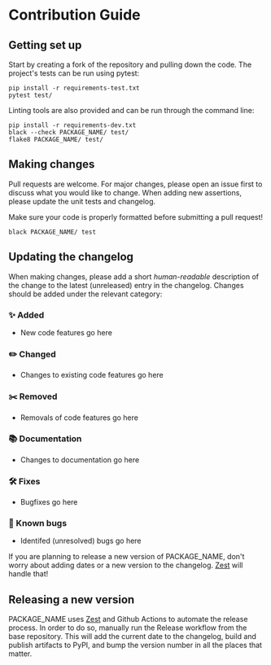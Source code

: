 # Contribution Guide

## Getting set up

Start by creating a fork of the repository and pulling down the code. The project's tests can be run using pytest:

```shell script
pip install -r requirements-test.txt
pytest test/
```

Linting tools are also provided and can be run through the command line:

```shell script
pip install -r requirements-dev.txt
black --check PACKAGE_NAME/ test/
flake8 PACKAGE_NAME/ test/
```



## Making changes

Pull requests are welcome. For major changes, please open an issue first to discuss what you would like to change. When adding new assertions, please update the unit tests and changelog.

Make sure your code is properly formatted before submitting a pull request!

```
black PACKAGE_NAME/ test
```

## Updating the changelog

When making changes, please add a short *human-readable* description of the change to the latest (unreleased) entry in the changelog. Changes should be added under the relevant category:

### :sparkles: Added

- New code features go here

### :pencil2: Changed

- Changes to existing code features go here

### :scissors: Removed

- Removals of code features go here

### :books: Documentation

- Changes to documentation go here

### :hammer_and_wrench: Fixes

- Bugfixes go here

### :bug: Known bugs

- Identifed (unresolved) bugs go here

If you are planning to release a new version of PACKAGE_NAME, don't worry about adding dates or a new version to the changelog. [Zest](https://pypi.org/project/zest.releaser/) will handle that!
## Releasing a new version

PACKAGE_NAME uses [Zest](https://pypi.org/project/zest.releaser/) and Github Actions to automate the release process. In order to do so, manually run the Release workflow from the base repository. This will add the current date to the changelog, build and publish artifacts to PyPI, and bump the version number in all the places that matter.